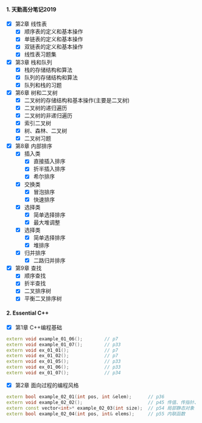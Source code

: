 
#### 1. 天勤高分笔记2019
- [x] 第2章 线性表
    - [x] 顺序表的定义和基本操作
    - [x] 单链表的定义和基本操作
    - [x] 双链表的定义和基本操作
    - [x] 线性表习题集

- [x] 第3章 栈和队列
    - [x] 栈的存储结构和算法
    - [x] 队列的存储结构和算法
    - [x] 队列和栈的习题

- [x] 第6章 树和二叉树
    - [x] 二叉树的存储结构和基本操作(主要是二叉树)
    - [x] 二叉树的递归遍历
    - [x] 二叉树的非递归遍历
    - [x] 索引二叉树
    - [x] 树、森林、二叉树
    - [x] 二叉树习题

- [x] 第8章 内部排序
    - [x] 插入类
        - [x] 直接插入排序
        - [x] 折半插入排序
        - [x] 希尔排序
    - [x] 交换类
        - [x] 冒泡排序
        - [x] 快速排序
    - [x] 选择类
        - [x] 简单选择排序
        - [x] 最大堆调整
    - [x] 选择类
        - [x] 简单选择排序
        - [x] 堆排序
    - [x] 归并排序
        - [x] 二路归并排序

- [x] 第9章 查找
    - [x] 顺序查找
    - [x] 折半查找
    - [x] 二叉排序树
    - [x] 平衡二叉排序树

#### 2. Essential C++
- [x] 第1章 C++编程基础
```c++
extern void example_01_06();        // p7
extern void example_01_07();        // p33
extern void ex_01_01();             // p7
extern void ex_01_02();             // p7
extern void ex_01_05();             // p33
extern void ex_01_06();             // p33
extern void ex_01_07();             // p34
```
- [x] 第2章 面向过程的编程风格
```c++
extern bool example_02_01(int pos, int &elem);      // p36
extern void example_02_02();                        // p45 传值、传指针、传引用
extern const vector<int>* example_02_03(int size);  // p54 局部静态对象
extern bool example_02_04(int pos, int& elems);     // p55 内联函数
```